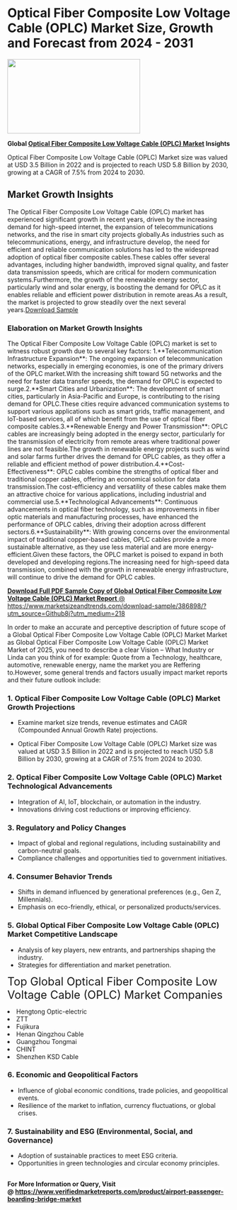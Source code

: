 <H1>Optical Fiber Composite Low Voltage Cable (OPLC) Market Size, Growth and Forecast from 2024 - 2031</H1><img class="aligncenter size-medium wp-image-584254" src="https://thirdeyenews.in/wp-content/uploads/2024/09/Global-Market-Research-300x168.jpeg" alt="" width="300" height="168" /><p><strong>Global&nbsp;<a href="https://www.marketsizeandtrends.com/download-sample/386898/?utm_source=Github8j?utm_medium=218">Optical Fiber Composite Low Voltage Cable (OPLC) Market</a> Insights</strong></p><p>Optical Fiber Composite Low Voltage Cable (OPLC) Market size was valued at USD 3.5 Billion in 2022 and is projected to reach USD 5.8 Billion by 2030, growing at a CAGR of 7.5% from 2024 to 2030.</p><p><h2>Market Growth Insights</h2> The Optical Fiber Composite Low Voltage Cable (OPLC) market has experienced significant growth in recent years, driven by the increasing demand for high-speed internet, the expansion of telecommunications networks, and the rise in smart city projects globally.As industries such as telecommunications, energy, and infrastructure develop, the need for efficient and reliable communication solutions has led to the widespread adoption of optical fiber composite cables.These cables offer several advantages, including higher bandwidth, improved signal quality, and faster data transmission speeds, which are critical for modern communication systems.Furthermore, the growth of the renewable energy sector, particularly wind and solar energy, is boosting the demand for OPLC as it enables reliable and efficient power distribution in remote areas.As a result, the market is projected to grow steadily over the next several years.<a href="download_link_here">Download Sample</a> <h3>Elaboration on Market Growth Insights</h3> The Optical Fiber Composite Low Voltage Cable (OPLC) market is set to witness robust growth due to several key factors: 1.**Telecommunication Infrastructure Expansion**: The ongoing expansion of telecommunication networks, especially in emerging economies, is one of the primary drivers of the OPLC market.With the increasing shift toward 5G networks and the need for faster data transfer speeds, the demand for OPLC is expected to surge.2.**Smart Cities and Urbanization**: The development of smart cities, particularly in Asia-Pacific and Europe, is contributing to the rising demand for OPLC.These cities require advanced communication systems to support various applications such as smart grids, traffic management, and IoT-based services, all of which benefit from the use of optical fiber composite cables.3.**Renewable Energy and Power Transmission**: OPLC cables are increasingly being adopted in the energy sector, particularly for the transmission of electricity from remote areas where traditional power lines are not feasible.The growth in renewable energy projects such as wind and solar farms further drives the demand for OPLC cables, as they offer a reliable and efficient method of power distribution.4.**Cost-Effectiveness**: OPLC cables combine the strengths of optical fiber and traditional copper cables, offering an economical solution for data transmission.The cost-efficiency and versatility of these cables make them an attractive choice for various applications, including industrial and commercial use.5.**Technological Advancements**: Continuous advancements in optical fiber technology, such as improvements in fiber optic materials and manufacturing processes, have enhanced the performance of OPLC cables, driving their adoption across different sectors.6.**Sustainability**: With growing concerns over the environmental impact of traditional copper-based cables, OPLC cables provide a more sustainable alternative, as they use less material and are more energy-efficient.Given these factors, the OPLC market is poised to expand in both developed and developing regions.The increasing need for high-speed data transmission, combined with the growth in renewable energy infrastructure, will continue to drive the demand for OPLC cables.<a href="get_more_link_here"></p><p><span class=""><strong>Download Full PDF Sample Copy of Global Optical Fiber Composite Low Voltage Cable (OPLC) Market Report</strong> @ <a href="https://www.marketsizeandtrends.com/download-sample/386898/?utm_source=Github8j?utm_medium=218" target="_blank">https://www.marketsizeandtrends.com/download-sample/386898/?utm_source=Github8j?utm_medium=218</a></span></p><p>In order to make an accurate and perceptive description of future scope of a Global&nbsp;Optical Fiber Composite Low Voltage Cable (OPLC) Market Market as Global&nbsp;Optical Fiber Composite Low Voltage Cable (OPLC) Market Market of 2025, you need to describe a clear Vision &ndash; What Industry or Linda can you think of for example: Quote from a Technology, healthcare, automotive, renewable energy, name the market you are Reffering to.However, some general trends and factors usually impact market reports and their future outlook include:</p><h3>1.&nbsp;<strong>Optical Fiber Composite Low Voltage Cable (OPLC) Market Growth Projections</strong></h3><ul><li>Examine market size trends, revenue estimates and CAGR (Compounded Annual Growth Rate) projections.</li><li><p>Optical Fiber Composite Low Voltage Cable (OPLC) Market size was valued at USD 3.5 Billion in 2022 and is projected to reach USD 5.8 Billion by 2030, growing at a CAGR of 7.5% from 2024 to 2030.</p></li></ul><h3>2.&nbsp;<strong>Optical Fiber Composite Low Voltage Cable (OPLC) Market Technological Advancements</strong></h3><ul><li>Integration of AI, IoT, blockchain, or automation in the industry.</li><li>Innovations driving cost reductions or improving efficiency.</li></ul><h3>3.&nbsp;<strong>Regulatory and Policy Changes</strong></h3><ul><li>Impact of global and regional regulations, including sustainability and carbon-neutral goals.</li><li>Compliance challenges and opportunities tied to government initiatives.</li></ul><h3>4.&nbsp;<strong>Consumer Behavior Trends</strong></h3><ul><li>Shifts in demand influenced by generational preferences (e.g., Gen Z, Millennials).</li><li>Emphasis on eco-friendly, ethical, or personalized products/services.</li></ul><h3>5.&nbsp;<strong>Global Optical Fiber Composite Low Voltage Cable (OPLC) Market Competitive Landscape</strong></h3><ul><li>Analysis of key players, new entrants, and partnerships shaping the industry.</li><li>Strategies for differentiation and market penetration.</li></ul><p data-pm-slice="1 1 []"><span style="color: inherit; font-family: inherit; font-size: 25px;">Top Global Optical Fiber Composite Low Voltage Cable (OPLC) Market Companies</span></p><div class="" data-test-id=""><p><li>Hengtong Optic-electric</li><li> ZTT</li><li> Fujikura</li><li> Henan Qingzhou Cable</li><li> Guangzhou Tongmai</li><li> CHINT</li><li> Shenzhen KSD Cable</li></p></div><h3>6.&nbsp;<strong>Economic and Geopolitical Factors</strong></h3><ul><li>Influence of global economic conditions, trade policies, and geopolitical events.</li><li>Resilience of the market to inflation, currency fluctuations, or global crises.</li></ul><h3>7.&nbsp;<strong>Sustainability and ESG (Environmental, Social, and Governance)</strong></h3><ul><li>Adoption of sustainable practices to meet ESG criteria.</li><li>Opportunities in green technologies and circular economy principles.</li></ul><h2><strong style="font-size: 14px;">For More Information or Query, Visit @&nbsp;</strong><a style="background-color: #ffffff; font-size: 14px;" href="https://www.marketsizeandtrends.com/report/optical-fiber-composite-low-voltage-cable-oplc-market/" target="_blank">https://www.verifiedmarketreports.com/product/airport-passenger-boarding-bridge-market</a></h2>